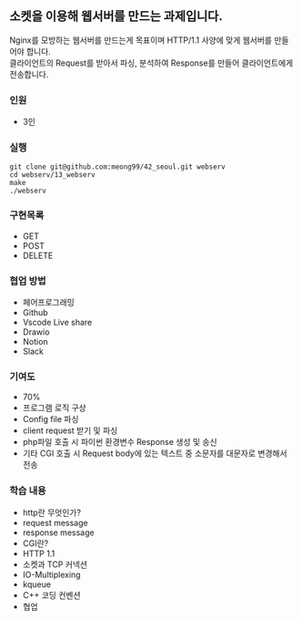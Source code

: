## 소켓을 이용해 웹서버를 만드는 과제입니다.
Nginx를 모방하는 웹서버를 만드는게 목표이며 HTTP/1.1 사양에 맞게 웹서버를 만들어야 합니다.<br/>
클라이언트의 Request를 받아서 파싱, 분석하여 Response를 만들어 클라이언트에게 전송합니다.

### 인원
- 3인

### 실행
```
git clone git@github.com:meong99/42_seoul.git webserv
cd webserv/13_webserv
make
./webserv
```

### 구현목록
- GET
- POST
- DELETE

### 협업 방법
- 페어프로그래밍
- Github
- Vscode Live share
- Drawio
- Notion
- Slack

### 기여도
- 70%
- 프로그램 로직 구상
- Config file 파싱
- client request 받기 및 파싱
- php파일 호출 시 파이썬 환경변수 Response 생성 및 송신
- 기타 CGI 호출 시 Request body에 있는 텍스트 중 소문자를 대문자로 변경해서 전송

### 학습 내용
- http란 무엇인가?
- request message
- response message
- CGI란?
- HTTP 1.1
- 소켓과 TCP 커넥션
- IO-Multiplexing
- kqueue
- C++ 코딩 컨벤션
- 협업

